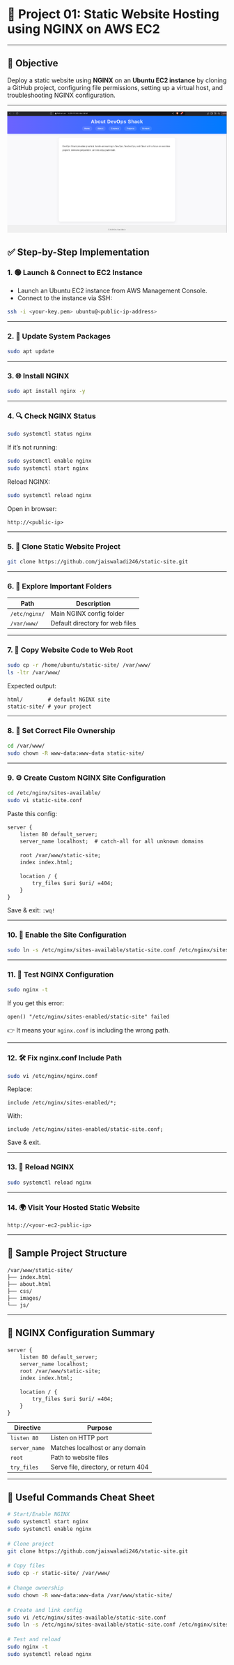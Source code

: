 
# 📄 Project 01: Static Website Hosting using NGINX on AWS EC2  

---

## 🔧 Objective  
Deploy a static website using **NGINX** on an **Ubuntu EC2 instance** by cloning a GitHub project, configuring file permissions, setting up a virtual host, and troubleshooting NGINX configuration.  

---

![Project Output](/images/nginx-project-01-static-website.png)

## ✅ Step-by-Step Implementation  

### 1. 🟢 Launch & Connect to EC2 Instance  
- Launch an Ubuntu EC2 instance from AWS Management Console.  
- Connect to the instance via SSH:  

```bash
ssh -i <your-key.pem> ubuntu@<public-ip-address>
````

---

### 2. 🔄 Update System Packages

```bash
sudo apt update
```

---

### 3. 🌐 Install NGINX

```bash
sudo apt install nginx -y
```

---

### 4. 🔍 Check NGINX Status

```bash
sudo systemctl status nginx
```

If it’s not running:

```bash
sudo systemctl enable nginx
sudo systemctl start nginx
```

Reload NGINX:

```bash
sudo systemctl reload nginx
```

Open in browser:

```
http://<public-ip>
```

---

### 5. 🔽 Clone Static Website Project

```bash
git clone https://github.com/jaiswaladi246/static-site.git
```

---

### 6. 📁 Explore Important Folders

| Path          | Description                     |
| ------------- | ------------------------------- |
| `/etc/nginx/` | Main NGINX config folder        |
| `/var/www/`   | Default directory for web files |

---

### 7. 📂 Copy Website Code to Web Root

```bash
sudo cp -r /home/ubuntu/static-site/ /var/www/
ls -ltr /var/www/
```

Expected output:

```
html/        # default NGINX site
static-site/ # your project
```

---

### 8. 👤 Set Correct File Ownership

```bash
cd /var/www/
sudo chown -R www-data:www-data static-site/
```

---

### 9. ⚙️ Create Custom NGINX Site Configuration

```bash
cd /etc/nginx/sites-available/
sudo vi static-site.conf
```

Paste this config:

```nginx
server {
    listen 80 default_server;
    server_name localhost;  # catch-all for all unknown domains

    root /var/www/static-site;
    index index.html;

    location / {
        try_files $uri $uri/ =404;
    }
}
```

Save & exit: `:wq!`

---

### 10. 🔗 Enable the Site Configuration

```bash
sudo ln -s /etc/nginx/sites-available/static-site.conf /etc/nginx/sites-enabled/
```

---

### 11. 🧪 Test NGINX Configuration

```bash
sudo nginx -t
```

If you get this error:

```
open() "/etc/nginx/sites-enabled/static-site" failed
```

👉 It means your `nginx.conf` is including the wrong path.

---

### 12. 🛠️ Fix nginx.conf Include Path

```bash
sudo vi /etc/nginx/nginx.conf
```

Replace:

```nginx
include /etc/nginx/sites-enabled/*;
```

With:

```nginx
include /etc/nginx/sites-enabled/static-site.conf;
```

Save & exit.

---

### 13. 🔁 Reload NGINX

```bash
sudo systemctl reload nginx
```

---

### 14. 🌍 Visit Your Hosted Static Website

```
http://<your-ec2-public-ip>
```

---

## 📁 Sample Project Structure

```
/var/www/static-site/
├── index.html
├── about.html
├── css/
├── images/
└── js/
```

---

## 🧠 NGINX Configuration Summary

```nginx
server {
    listen 80 default_server;
    server_name localhost;
    root /var/www/static-site;
    index index.html;

    location / {
        try_files $uri $uri/ =404;
    }
}
```

| Directive     | Purpose                              |
| ------------- | ------------------------------------ |
| `listen 80`   | Listen on HTTP port                  |
| `server_name` | Matches localhost or any domain      |
| `root`        | Path to website files                |
| `try_files`   | Serve file, directory, or return 404 |

---


## 📌 Useful Commands Cheat Sheet

```bash
# Start/Enable NGINX
sudo systemctl start nginx
sudo systemctl enable nginx

# Clone project
git clone https://github.com/jaiswaladi246/static-site.git

# Copy files
sudo cp -r static-site/ /var/www/

# Change ownership
sudo chown -R www-data:www-data /var/www/static-site/

# Create and link config
sudo vi /etc/nginx/sites-available/static-site.conf
sudo ln -s /etc/nginx/sites-available/static-site.conf /etc/nginx/sites-enabled/

# Test and reload
sudo nginx -t
sudo systemctl reload nginx
```



